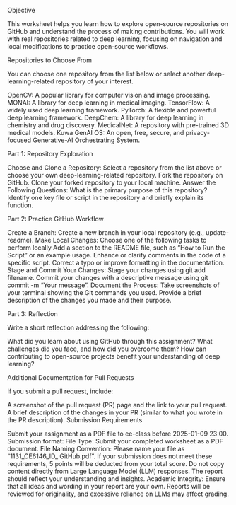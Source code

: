 Objective

This worksheet helps you learn how to explore open-source repositories on GitHub and understand the process of making contributions. You will work with real repositories related to deep learning, focusing on navigation and local modifications to practice open-source workflows.

 

Repositories to Choose From

You can choose one repository from the list below or select another deep-learning-related repository of your interest.

OpenCV: A popular library for computer vision and image processing.
MONAI: A library for deep learning in medical imaging.
TensorFlow: A widely used deep learning framework.
PyTorch: A flexible and powerful deep learning framework.
DeepChem: A library for deep learning in chemistry and drug discovery.
MedicalNet: A repository with pre-trained 3D medical models.
Kuwa GenAI OS: An open, free, secure, and privacy-focused Generative-AI Orchestrating System.
 

 
 

Part 1: Repository Exploration

Choose and Clone a Repository:
Select a repository from the list above or choose your own deep-learning-related repository.
Fork the repository on GitHub.
Clone your forked repository to your local machine.
Answer the Following Questions:
What is the primary purpose of this repository?
Identify one key file or script in the repository and briefly explain its function.
 

Part 2: Practice GitHub Workflow

Create a Branch:
Create a new branch in your local repository (e.g., update-readme).
Make Local Changes: Choose one of the following tasks to perform locally
Add a section to the README file, such as “How to Run the Script” or an example usage.
Enhance or clarify comments in the code of a specific script.
Correct a typo or improve formatting in the documentation.
Stage and Commit Your Changes:
Stage your changes using git add filename.
Commit your changes with a descriptive message using git commit -m “Your message”.
Document the Process:
Take screenshots of your terminal showing the Git commands you used.
Provide a brief description of the changes you made and their purpose.
 

Part 3: Reflection

Write a short reflection addressing the following:

What did you learn about using GitHub through this assignment?
What challenges did you face, and how did you overcome them?
How can contributing to open-source projects benefit your understanding of deep learning?
 

Additional Documentation for Pull Requests

If you submit a pull request, include:

A screenshot of the pull request (PR) page and the link to your pull request.
A brief description of the changes in your PR (similar to what you wrote in the PR description).
Submission Requirements

Submit your assignment as a PDF file to ee-class before 2025-01-09 23:00.
Submission format:
File Type: Submit your completed worksheet as a PDF document.
File Naming Convention: Please name your file as “1131_CE6146_ID_ GitHub.pdf”.
If your submission does not meet these requirements, 5 points will be deducted from your total score.
Do not copy content directly from Large Language Model (LLM) responses. The report should reflect your understanding and insights.
Academic Integrity: Ensure that all ideas and wording in your report are your own. Reports will be reviewed for originality, and excessive reliance on LLMs may affect grading.